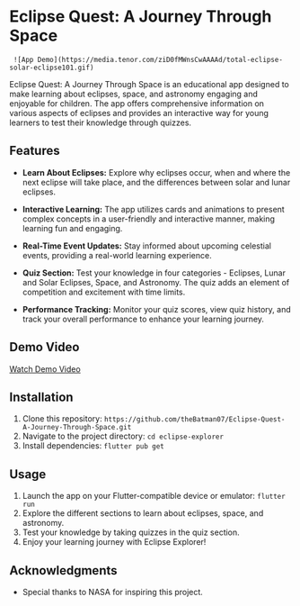 # Eclipse Quest: A Journey Through Space

     ![App Demo](https://media.tenor.com/ziD0fMWnsCwAAAAd/total-eclipse-solar-eclipse101.gif)

Eclipse Quest: A Journey Through Space is an educational app designed to make learning about eclipses, space, and astronomy engaging and enjoyable for children. The app offers comprehensive information on various aspects of eclipses and provides an interactive way for young learners to test their knowledge through quizzes.

## Features

- **Learn About Eclipses:** Explore why eclipses occur, when and where the next eclipse will take place, and the differences between solar and lunar eclipses.

- **Interactive Learning:** The app utilizes cards and animations to present complex concepts in a user-friendly and interactive manner, making learning fun and engaging.

- **Real-Time Event Updates:** Stay informed about upcoming celestial events, providing a real-world learning experience.

- **Quiz Section:** Test your knowledge in four categories - Eclipses, Lunar and Solar Eclipses, Space, and Astronomy. The quiz adds an element of competition and excitement with time limits.

- **Performance Tracking:** Monitor your quiz scores, view quiz history, and track your overall performance to enhance your learning journey.

## Demo Video

[Watch Demo Video](https://youtube.com/shorts/fxcFFgC_oxQ?feature=share)

## Installation

1. Clone this repository: `https://github.com/theBatman07/Eclipse-Quest-A-Journey-Through-Space.git`
2. Navigate to the project directory: `cd eclipse-explorer`
3. Install dependencies: `flutter pub get`

## Usage

1. Launch the app on your Flutter-compatible device or emulator: `flutter run`
2. Explore the different sections to learn about eclipses, space, and astronomy.
3. Test your knowledge by taking quizzes in the quiz section.
4. Enjoy your learning journey with Eclipse Explorer!

## Acknowledgments

- Special thanks to NASA for inspiring this project.
